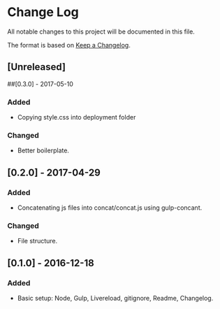 
# Change Log
All notable changes to this project will be documented in this file.

The format is based on [Keep a Changelog](http://keepachangelog.com/).

## [Unreleased]

##[0.3.0] - 2017-05-10
### Added
- Copying style.css into deployment folder

### Changed
- Better boilerplate.

## [0.2.0] - 2017-04-29
### Added
- Concatenating js files into concat/concat.js using gulp-concant.

### Changed
- File structure.

## [0.1.0] - 2016-12-18
### Added
- Basic setup: Node, Gulp, Livereload, gitignore, Readme, Changelog.
